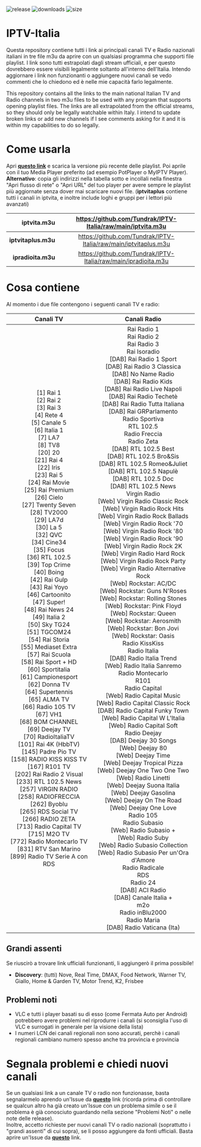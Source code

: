 ![release](https://img.shields.io/github/v/release/Tundrak/IPTV-Italia) ![downloads](https://img.shields.io/github/downloads/Tundrak/IPTV-Italia/total) ![size](https://img.shields.io/github/repo-size/Tundrak/IPTV-Italia)
# IPTV-Italia
Questa repository contiene tutti i link ai principali canali TV e Radio nazionali italiani in tre file m3u da aprire con un qualsiasi programma che supporti file playlist. I link sono tutti estrapolati dagli stream ufficiali, e per questo dovrebbero essere visibili legalmente soltanto all'interno dell'Italia. Intendo aggiornare i link non funzionanti o aggiungere nuovi canali se vedo commenti che lo chiedono ed è nelle mie capacità farlo legalmente.

This repository contains all the links to the main national Italian TV and Radio channels in two m3u files to be used with any program that supports opening playlist files. The links are all extrapolated from the official streams, so they should only be legally watchable within Italy. I intend to update broken links or add new channels if I see comments asking for it and it is within my capabilities to do so legally.

# Come usarla
Apri [**questo link**](https://github.com/Tundrak/IPTV-Italia/releases) e scarica la versione più recente delle playlist. Poi aprile con il tuo Media Player preferito (ad esempio PotPlayer o MyIPTV Player).  
**Alternativo**: copia gli indirizzi nella tabella sotto e incollali nella finestra "Apri flusso di rete" o "Apri URL" del tuo player per avere sempre le playlist più aggiornate senza dover mai scaricare nuovi file.
(**iptvitaplus** contiene tutti i canali in iptvita, e inoltre include loghi e gruppi per i lettori più avanzati)

|    **iptvita.m3u**  |   https://github.com/Tundrak/IPTV-Italia/raw/main/iptvita.m3u    |
|--------------------:|:----------------------------------------------------------------:|
| **iptvitaplus.m3u** | https://github.com/Tundrak/IPTV-Italia/raw/main/iptvitaplus.m3u  |
| **ipradioita.m3u**  |  https://github.com/Tundrak/IPTV-Italia/raw/main/ipradioita.m3u  |

# Cosa contiene
Al momento i due file contengono i seguenti canali TV e radio:

| Canali TV | Canali Radio |
|:-:|:-:|
| [1] Rai 1<br>[2] Rai 2<br>[3] Rai 3<br>[4] Rete 4<br>[5] Canale 5<br>[6] Italia 1<br>[7] LA7<br>[8] TV8<br>[20] 20<br>[21] Rai 4<br>[22] Iris<br>[23] Rai 5<br>[24] Rai Movie<br>[25] Rai Premium<br>[26] Cielo<br>[27] Twenty Seven<br>[28] TV2000<br>[29] LA7d<br>[30] La 5<br>[32] QVC<br>[34] Cine34<br>[35] Focus<br>[36] RTL 102.5<br>[39] Top Crime<br>[40] Boing<br>[42] Rai Gulp<br>[43] Rai Yoyo<br>[46] Cartoonito<br>[47] Super!<br>[48] Rai News 24<br>[49] Italia 2<br>[50] Sky TG24<br>[51] TGCOM24<br>[54] Rai Storia<br>[55] Mediaset Extra<br>[57] Rai Scuola<br>[58] Rai Sport + HD<br>[60] Sportitalia<br>[61] Campionesport<br>[62] Donna TV<br>[64] Supertennis<br>[65] ALMA TV<br>[66] Radio 105 TV<br>[67] VH1<br>[68] BOM CHANNEL<br>[69] Deejay TV<br>[70] RadioItaliaTV<br> [101] Rai 4K (HbbTV)<br>[145] Padre Pio TV<br>[158] RADIO KISS KISS TV<br>[167] R101 TV<br>[202] Rai Radio 2 Visual<br>[233] RTL 102.5 News<br>[257] VIRGIN RADIO<br>[258] RADIOFRECCIA<br>[262] Byoblu<br>[265] RDS Social TV<br>[266] RADIO ZETA<br>[713] Radio Capital TV<br>[715] M2O TV<br>[772] Radio Montecarlo TV<br>[831] RTV San Marino<br>[899] Radio TV Serie A con RDS | Rai Radio 1<br>Rai Radio 2<br>Rai Radio 3<br>Rai Isoradio<br>[DAB] Rai Radio 1 Sport<br>[DAB] Rai Radio 3 Classica<br>[DAB] No Name Radio<br>[DAB] Rai Radio Kids<br>[DAB] Rai Radio Live Napoli<br>[DAB] Rai Radio Techetè<br>[DAB] Rai Radio Tutta Italiana<br>[DAB] Rai GRParlamento<br>Radio Sportiva<br>RTL 102.5<br>Radio Freccia<br>Radio Zeta<br>[DAB] RTL 102.5 Best<br>[DAB] RTL 102.5 Bro&Sis<br>[DAB] RTL 102.5 Romeo&Juliet<br>[DAB] RTL 102.5 Napulè<br>[DAB] RTL 102.5 Doc<br>[DAB] RTL 102.5 News<br>Virgin Radio<br>[Web] Virgin Radio Classic Rock<br>[Web] Virgin Radio Rock Hits<br>[Web] Virgin Radio Rock Ballads<br>[Web] Virgin Radio Rock '70<br>[Web] Virgin Radio Rock '80<br>[Web] Virgin Radio Rock '90<br>[Web] Virgin Radio Rock 2K<br>[Web] Virgin Radio Hard Rock<br>[Web] Virgin Radio Rock Party<br>[Web] Virgin Radio Alternative Rock<br>[Web] Rockstar: AC/DC<br>[Web] Rockstar: Guns N'Roses<br>[Web] Rockstar: Rolling Stones<br>[Web] Rockstar: Pink Floyd<br>[Web] Rockstar: Queen<br>[Web] Rockstar: Aerosmith<br>[Web] Rockstar: Bon Jovi<br>[Web] Rockstar: Oasis<br>Radio KissKiss<br>Radio Italia<br>[DAB] Radio Italia Trend<br>[Web] Radio Italia Sanremo<br>Radio Montecarlo<br>R101<br>Radio Capital<br>[Web] Radio Capital Music<br>[Web] Radio Capital Classic Rock<br>[DAB] Radio Capital Funky Town<br>[Web] Radio Capital W L'Italia<br>[Web] Radio Capital Soft<br>Radio Deejay<br>[DAB] Deejay 30 Songs<br>[Web] Deejay 80<br>[Web] Deejay Time<br>[Web] Deejay Tropical Pizza<br>[Web] Deejay One Two One Two<br>[Web] Radio Linetti<br>[Web] Deejay Suona Italia<br>[Web] Deejay Gasolina<br>[Web] Deejay On The Road<br>[Web] Deejay One Love<br>Radio 105<br>Radio Subasio<br>[Web] Radio Subasio +<br>[Web] Radio Suby<br>[Web] Radio Subasio Collection<br>[Web] Radio Subasio Per un'Ora d'Amore<br>Radio Radicale<br>RDS<br>Radio 24<br>[DAB] ACI Radio<br>[DAB] Canale Italia +<br>m2o<br>Radio inBlu2000<br>Radio Maria<br>[DAB] Radio Vaticana (Ita) |

## Grandi assenti
Se riuscirò a trovare link ufficiali funzionanti, li aggiungerò il prima possibile!
- **Discovery**: (tutti) Nove, Real Time, DMAX, Food Network, Warner TV, Giallo, Home & Garden TV, Motor Trend, K2, Frisbee

## Problemi noti
- VLC e tutti i player basati su di esso (come Fermata Auto per Android) potrebbero avere problemi nel riprodurre i canali (si sconsiglia l'uso di VLC e surrogati in generale per la visione della lista)
- I numeri LCN dei canali regionali non sono accurati, perchè i canali regionali cambiano numero spesso anche tra provincia e provincia

# Segnala problemi e chiedi nuovi canali
Se un qualsiasi link a un canale TV o radio non funzionasse, basta segnalarmelo aprendo un'Issue da [**questo**](https://github.com/Tundrak/IPTV-Italia/issues/new?labels=Problema&template=problema-canale.md&title=%5BProblema%5D) link (ricorda prima di controllare se qualcun altro ha già creato un'Issue con un problema simile o se il problema è già conosciuto guardando nella sezione "Problemi Noti" o nelle note delle release).  
Inoltre, accetto richieste per nuovi canali TV o radio nazionali (soprattutto i "grandi assenti" di cui sopra), se li posso aggiungere da fonti ufficiali. Basta aprire un'Issue da [**questo**](https://github.com/Tundrak/IPTV-Italia/issues/new?labels=Richiesta+canale&template=richiesta-canale.md&title=%5BRichiesta+Canale%5D) link.
